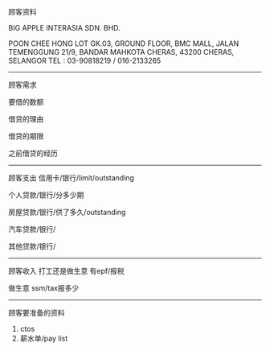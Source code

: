 顾客资料

BIG APPLE INTERASIA SDN. BHD. 

POON CHEE HONG LOT GK.03, GROUND FLOOR, BMC MALL, JALAN TEMENGGUNG 21/9, BANDAR MAHKOTA CHERAS, 43200 CHERAS, SELANGOR TEL : 03-90818219 / 016-2133265

-----------------
顾客需求


要借的数额

借贷的理由

借贷的期限

之前借贷的经历


--------------
顾客支出
信用卡/银行/limit/outstanding


个人贷款/银行/分多少期

房屋贷款/银行/供了多久/outstanding

汽车贷款/银行/


其他贷款/银行/

-----------
顾客收入
打工还是做生意
有epf/报税

做生意 ssm/tax报多少

-------
顾客要准备的资料
1. ctos
2. 薪水单/pay list




